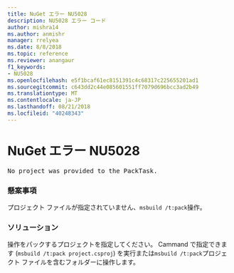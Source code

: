 ```yaml
---
title: NuGet エラー NU5028
description: NU5028 エラー コード
author: mishra14
ms.author: anmishr
manager: rrelyea
ms.date: 8/8/2018
ms.topic: reference
ms.reviewer: anangaur
f1_keywords:
- NU5028
ms.openlocfilehash: e5f1bcaf61ec8151391c4c68317c225655201ad1
ms.sourcegitcommit: c643dd2c44e085601551ff7079d696bcc3ad2b49
ms.translationtype: MT
ms.contentlocale: ja-JP
ms.lasthandoff: 08/21/2018
ms.locfileid: "40248343"
---
```

# <a name="nuget-error-nu5028"></a>NuGet エラー NU5028
<pre>No project was provided to the PackTask.</pre>

### <a name="issue"></a>懸案事項

プロジェクト ファイルが指定されていません、`msbuild /t:pack`操作。


### <a name="solution"></a>ソリューション

操作をパックするプロジェクトを指定してください。  Cammand で指定できます (`msbuild /t:pack project.csproj`) を実行または`msbuild /t:pack`プロジェクト ファイルを含むフォルダーに操作します。

